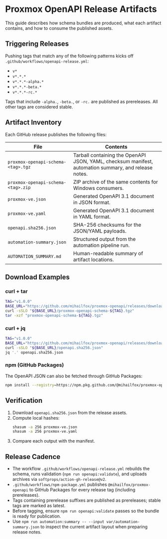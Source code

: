 # Proxmox OpenAPI Release Artifacts

This guide describes how schema bundles are produced, what each artifact contains, and how to consume the published assets.

## Triggering Releases

Pushing tags that match any of the following patterns kicks off `.github/workflows/openapi-release.yml`:

- `v*`
- `v*.*.*`
- `v*.*.*-alpha.*`
- `v*.*.*-beta.*`
- `v*.*.*-rc.*`

Tags that include `-alpha.`, `-beta.`, or `-rc.` are published as prereleases. All other tags are considered stable.

## Artifact Inventory

Each GitHub release publishes the following files:

| File | Contents |
| ---- | -------- |
| `proxmox-openapi-schema-<tag>.tgz` | Tarball containing the OpenAPI JSON, YAML, checksum manifest, automation summary, and release notes. |
| `proxmox-openapi-schema-<tag>.zip` | ZIP archive of the same contents for Windows consumers. |
| `proxmox-ve.json` | Generated OpenAPI 3.1 document in JSON format. |
| `proxmox-ve.yaml` | Generated OpenAPI 3.1 document in YAML format. |
| `openapi.sha256.json` | SHA-256 checksums for the JSON/YAML payloads. |
| `automation-summary.json` | Structured output from the automation pipeline run. |
| `AUTOMATION_SUMMARY.md` | Human-readable summary of artifact locations. |

## Download Examples

### curl + tar

```bash
TAG="v1.0.0"
BASE_URL="https://github.com/mihailfox/proxmox-openapi/releases/download/${TAG}"
curl -sSLO "${BASE_URL}/proxmox-openapi-schema-${TAG}.tgz"
tar -xzf "proxmox-openapi-schema-${TAG}.tgz"
```

### curl + jq

```bash
TAG="v1.0.0"
BASE_URL="https://github.com/mihailfox/proxmox-openapi/releases/download/${TAG}"
curl -sSLO "${BASE_URL}/openapi.sha256.json"
jq '.' openapi.sha256.json
```

### npm (GitHub Packages)

The OpenAPI JSON can also be fetched through GitHub Packages:

```bash
npm install --registry=https://npm.pkg.github.com/@mihailfox/proxmox-openapi
```

## Verification

1. Download `openapi.sha256.json` from the release assets.
2. Compute local hashes:
   ```bash
   shasum -a 256 proxmox-ve.json
   shasum -a 256 proxmox-ve.yaml
   ```
3. Compare each output with the manifest.

## Release Cadence

- The workflow `.github/workflows/openapi-release.yml` rebuilds the schema, runs validation (`npm run openapi:validate`), and uploads archives via `softprops/action-gh-release@v2`.
- `.github/workflows/npm-package.yml` publishes `@mihailfox/proxmox-openapi` to GitHub Packages for every release tag (including prereleases).
- Tags containing prerelease suffixes are published as prereleases; stable tags are marked as latest.
- Before tagging, ensure `npm run openapi:validate` passes so the bundle is ready for publication.
- Use `npm run automation:summary -- --input var/automation-summary.json` to inspect the current artifact layout when preparing release notes.
